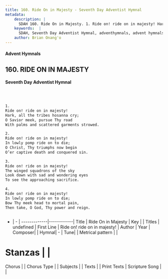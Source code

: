 ```yaml
---
title: 160. Ride On in Majesty - Seventh Day Adventist Hymnal
metadata:
    description: |
      SDAH 160. Ride On in Majesty. 1. Ride on! ride on in majesty! Hark, all the tribes hosanna cry; O Savior meek, pursue Thy road With palms and scattered garments strowed.
    keywords:  |
      SDAH, Seventh Day Adventist Hymnal, adventhymnals, advent hymnals, Ride On in Majesty, Ride on! ride on in majesty! 
    author: Brian Onang'o
---
```


#### Advent Hymnals
## 160. RIDE ON IN MAJESTY
#### Seventh Day Adventist Hymnal

```txt



1.
Ride on! ride on in majesty!
Hark, all the tribes hosanna cry;
O Savior meek, pursue Thy road
With palms and scattered garments strowed.

2.
Ride on! ride on in majesty!
In lowly pomp ride on to die;
O Christ, Thy triumphs now begin
O’er captive death and conquered sin.

3.
Ride on! ride on in majesty!
The winged squadrons of the sky
Look down with sad and wondering eyes
To see the approaching sacrifice.

4.
Ride on! ride on in majesty!
In lowly pomp ride on to die;
Bow Thy meek head to mortal pain,
Then take, O God, Thy power and reign.



```

- |   -  |
-------------|------------|
Title | Ride On in Majesty |
Key |  |
Titles | undefined |
First Line | Ride on! ride on in majesty! |
Author | 
Year | 
Composer|  |
Hymnal|  - |
Tune|  |
Metrical pattern | |
# Stanzas |  |
Chorus |  |
Chorus Type |  |
Subjects |  |
Texts |  |
Print Texts | 
Scripture Song |  |
  
